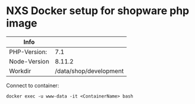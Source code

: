 # NXS Docker setup for shopware php image


|Info|   |
|---|---|
|PHP-Version:|7.1|
|Node-Version|8.11.2|
|Workdir|/data/shop/development|

Connect to container:
```
docker exec -u www-data -it <ContainerName> bash
```
